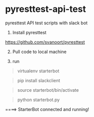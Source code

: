 # pyresttest-api-test
pyresttest API test scripts with slack bot

1. Install pyresttest

https://github.com/svanoort/pyresttest

2. Pull code to local machine

3. run 

> virtualenv starterbot

> pip install slackclient

> source starterbot/bin/activate

> python starterbot.py

====> StarterBot connected and running!

